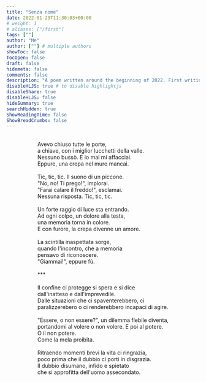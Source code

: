 ```yaml
---
title: "Senza nome"
date: 2022-01-29T11:30:03+00:00
# weight: 1
# aliases: ["/first"]
tags: [""]
author: "Me"
author: [""] # multiple authors
showToc: false
TocOpen: false
draft: false
hidemeta: false
comments: false
description: "A poem written around the beginning of 2022. First writing in Italian, first poem read to public, at the Lords private signing event on the 28th of March."
disableHLJS: true # to disable highlightjs
disableShare: true
disableHLJS: false
hideSummary: true
searchHidden: true
ShowReadingTime: false
ShowBreadCrumbs: false
---
```


<center>
    <div style="display: inline-block; text-align: left;">
                                    </br >
        Avevo chiuso tutte le porte,</br >
        a chiave, con i miglior lucchetti della valle.</br >
        Nessuno bussò. E io mai mi affacciai.</br >
        Eppure, una crepa nel muro mancai.</br >
        </br >
        Tic, tic, tic. Il suono di un piccone.</br >
        "No, no! Ti prego!", implorai.</br >
        "Farai calare il freddo!", esclamai.</br >
        Nessuna risposta. Tic, tic, tic.</br >
        </br >
        Un forte raggio di luce sta entrando.</br >
        Ad ogni colpo, un dolore alla testa,</br >
        una memoria torna in colore. </br >
        E con furore, la crepa divenne un amore.</br >
        </br >
        La scintilla inaspettata sorge, </br >
        quando l'incontro, che a memoria</br >
        pensavo di riconoscere.</br >
        "Giammai!", eppure fù.
        </br ></br >
            ***
        </br ></br >
        Il confine ci protegge si spera e si dice</br >
        dall'inatteso e dall'imprevedile.</br >
        Dalle situazioni che ci spaventerebbero, ci </br >
        paralizzerebero o ci renderebbero incapaci di agire.</br >
        </br >
        "Essere, o non essere?", un dilemma flebile diventa,</br >
        portandomi al volere o non volere. E poi al potere.</br >
        O il non potere.</br >
        Come la mela proibita.</br >
        </br >
        Ritraendo momenti brevi la vita ci ringrazia,</br >
        poco prima che il dubbio ci porti in disgrazia.</br >
        Il dubbio disumano, infido e spietato</br >
        che si approfitta dell'uomo assecondato.
    </center>
</div>